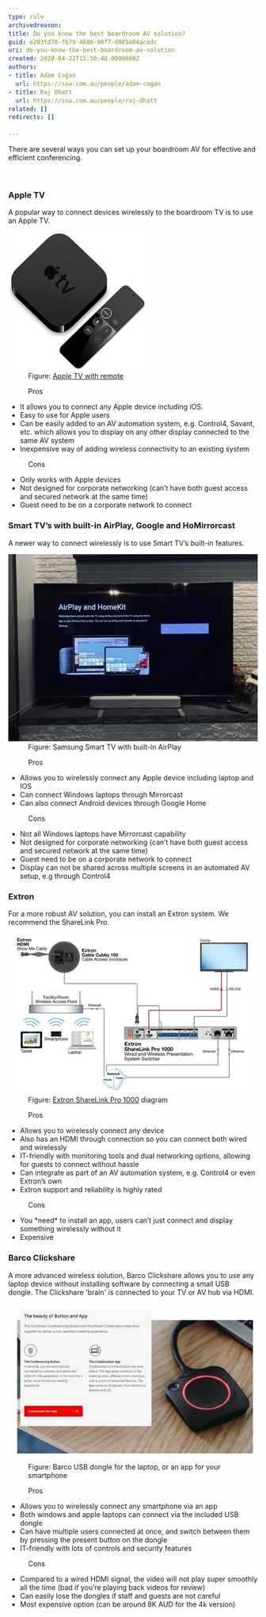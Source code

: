```yaml
---
type: rule
archivedreason: 
title: Do you know the best boardroom AV solution?
guid: e203fd70-f679-4686-90f7-d985a84acedc
uri: do-you-know-the-best-boardroom-av-solution
created: 2020-04-22T15:50:48.0000000Z
authors:
- title: Adam Cogan
  url: https://ssw.com.au/people/adam-cogan
- title: Raj Dhatt
  url: https://ssw.com.au/people/raj-dhatt
related: []
redirects: []

---
```



There are several ways you can set up your boardroom AV for effective and efficient conferencing.<br>
<br><excerpt class='endintro'></excerpt><br>
<h3 class="ssw15-rteElement-H3">​Apple TV​​<br></h3><p>A popular way to connect devices wirelessly to the boardroom TV is to use an Apple TV.</p><dl class="image"><dt>
      <img src="appletv.jpg" alt="appletv.jpg" />
   </dt><dd>Figure: <a href="https://www.apple.com/au/apple-tv-4k/">Apple TV with remote</a></dd></dl><dd class="ssw15-rteElement-FigureGood">Pros​<br></dd><p></p><ul><li>It allows you to connect any Apple device including iOS. </li><li>Easy to use for Apple users</li><li>Can be easily added to an AV automation system, e.g. Control4, Savant, etc. which allows you to display on any other display connected to the same AV system</li><li>Inexpensive way of adding wireless connectivity to an existing system</li></ul><dd class="ssw15-rteElement-FigureBad">Co​​ns</dd><ul><li>Only works with Apple devices</li><li>Not designed for corporate networking (can’t have both guest access and secured network at the same time)</li><li>Guest need to be on a corporate network to connect</li></ul><h3 class="ssw15-rteElement-H3">Smart TV’s with built-in AirPlay, Google and HoMirrorcast</h3>A newer way to connect wirelessly is to use Smart TV’s built-in features.<dl class="image"><dt>
         <img src="smarttv.jpg" alt="smarttv.jpg" />
      </dt><dd>Figure: Samsung Smart TV with built-in AirPlay</dd></dl><dd class="ssw15-rteElement-FigureGood">Pros<br></dd><ul><li>Allows you to wirelessly connect any Apple device including laptop and IOS</li><li>Can connect Windows laptops through Mirrorcast</li><li>Can also connect Android devices through Google Home</li></ul><dd class="ssw15-rteElement-FigureBad">Cons<br></dd><ul><li>Not all Windows laptops have Mirrorcast capability</li><li>Not designed for corporate networking (can’t have both guest access and secured network at the same time)</li><li>Guest need to be on a corporate network to connect</li><li>Display can not be shared across multiple screens in an automated AV setup, e.g through Control4</li></ul><h3 class="ssw15-rteElement-H3">Extron​<br></h3><p>For a more robust AV solution, you can install an Extron system. We recommend the ShareLink Pro.</p><dl class="image"><dt>
      <img src="extron.jpg" alt="extron.jpg" />
   </dt><dd>Figure: <a href="https://www.extron.com/article/sharelinkproad">Extron ShareLink Pro 1000​</a> diagram</dd></dl><dd class="ssw15-rteElement-FigureGood">Pros​<br></dd><ul><li>Allows you to wirelessly connect any device</li><li>Also has an HDMI through connection so you can connect both wired and wirelessly</li><li>IT-friendly with monitoring tools and dual networking options, allowing for guests to connect without hassle</li><li>Can integrate as part of an AV automation system, e.g. Control4 or even Extron’s own </li><li>Extron support and reliability is highly rated</li></ul><dd class="ssw15-rteElement-FigureBad">Cons<br></dd><ul><li>You *need* to install an app, users can’t just connect and display something wirelessly without it</li><li>Expensive<br></li></ul><h3 class="ssw15-rteElement-H3">Barco Clickshare​<br></h3><p>A more advanced wireless solution, Barco Clickshare allows you to use any laptop device without installing software by connecting a small USB dongle. The Clickshare 'brain' is connected to your TV or AV hub via HDMI. </p><dl class="image"><dt>
      <img src="barcousb.jpg" alt="barcousb.jpg" />
   </dt><dd>Figure: Barco USB dongle for the laptop, or an app for your smartphone<br></dd></dl><dd class="ssw15-rteElement-FigureGood">Pros​<br></dd><ul><li>Allows you to wirelessly connect any smartphone via an app</li><li>Both windows and apple laptops can connect via the included USB dongle</li><li>Can have multiple users connected at once, and switch between them by pressing the present button on the dongle</li><li>IT-friendly with lots of controls and security features</li></ul><dd class="ssw15-rteElement-FigureBad">Cons​<br></dd><ul><li>Compared to a wired HDMI signal, the video will not play super smoothly all the time (bad if you’re playing back videos for review)</li><li>Can easily lose the dongles if staff and guests are not careful</li><li>Most expensive option (can be around 8K AUD for the 4k version)​<br></li></ul><p></p>



